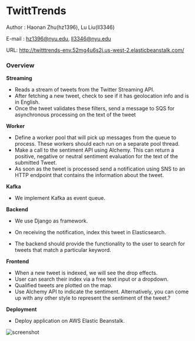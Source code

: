 # TwittTrends

Author : Haonan Zhu(hz1396), Lu Liu(ll3346)

E-mail : [hz1396@nyu.edu](mailto:hz1396@nyu.edu), [ll3346@nyu.edu](mailto:ll3346@nyu.edu)

URL: http://twitttrends-env.52mg4u6s2j.us-west-2.elasticbeanstalk.com/

### Overview

**Streaming**

- Reads a stream of tweets from the Twitter Streaming API. 
- After fetching a new tweet, check to see if it has geolocation info and is in English.
- Once the tweet validates these filters, send a message to SQS for asynchronous processing on the text of the tweet

**Worker**

- Define a worker pool that will pick up messages from the queue to process. These workers should each run on a separate pool thread.
- Make a call to the sentiment API using Alchemy. This can return a positive, negative or neutral sentiment evaluation for the text of the submitted Tweet.
- As soon as the tweet is processed send a notification using SNS to an HTTP endpoint that contains the information about the tweet.

**Kafka**

- We implement Kafka as event queue.

**Backend**

- We use Django as framework.


- On receiving the notification, index this tweet in Elasticsearch. 
- The backend should provide the functionality to the user to search for tweets that match a particular keyword. 

**Frontend**

- When a new tweet is indexed, we will see the drop effects.
- User can search their index via a free text input or a dropdown.
- Qualified tweets are plotted on the map. 
- Use Alchemy API to indicate the sentiment. Alternatively, you can come up with any other style to represent the sentiment of the tweet.?

**Deployment**

- Deploy application on AWS Elastic Beanstalk.

![screenshot](/Users/michael/Documents/CC_assignment/TwittTrends/screenshot.png)